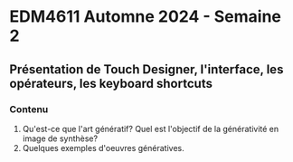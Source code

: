 # EDM4611 Automne 2024 - Semaine 2 
## Présentation de Touch Designer, l'interface, les opérateurs, les keyboard shortcuts 

### Contenu
1. Qu'est-ce que l'art génératif? Quel est l'objectif de la générativité en image de synthèse?
2. Quelques exemples d'oeuvres génératives. 
